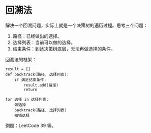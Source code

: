 # 回溯法

解决一个回溯问题，实际上就是一个决策树的遍历过程。思考三个问题：

1. 路径：已经做出的选择。
2. 选择列表：当前可以做的选择。
3. 结束条件：到达决策树底层，无法再做选择的条件。

回溯法的框架：

```
result = []
def backtrack(路径, 选择列表):
    if 满足结束条件:
        result.add(路径)
        return

for 选择 in 选择列表:
    做选择
    backtrack(路径, 选择列表)
    撤销选择
```

例题：LeetCode 39 等。

